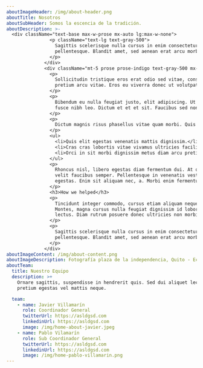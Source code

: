 ```yaml
---
aboutImageHeader: /img/about-header.png
aboutTitle: Nosotros
aboutSubHeader: Somos la escencia de la tradición.
aboutDescription: >-
  <div className="text-base max-w-prose mx-auto lg:max-w-none">
                <p className="text-lg text-gray-500">
                  Sagittis scelerisque nulla cursus in enim consectetur quam. Dictum urna sed consectetur neque tristique
                  pellentesque. Blandit amet, sed aenean erat arcu morbi.
                </p>
              </div>
              <div className="mt-5 prose prose-indigo text-gray-500 mx-auto lg:max-w-none lg:row-start-1 lg:col-start-1">
                <p>
                  Sollicitudin tristique eros erat odio sed vitae, consequat turpis elementum. Lorem nibh vel, eget
                  pretium arcu vitae. Eros eu viverra donec ut volutpat donec laoreet quam urna.
                </p>
                <p>
                  Bibendum eu nulla feugiat justo, elit adipiscing. Ut tristique sit nisi lorem pulvinar. Urna, laoreet
                  fusce nibh leo. Dictum et et et sit. Faucibus sed non gravida lectus dignissim imperdiet a.
                </p>
                <p>
                  Dictum magnis risus phasellus vitae quam morbi. Quis lorem lorem arcu, metus, egestas netus cursus. In.
                </p>
                <ul>
                  <li>Quis elit egestas venenatis mattis dignissim.</li>
                  <li>Cras cras lobortis vitae vivamus ultricies facilisis tempus.</li>
                  <li>Orci in sit morbi dignissim metus diam arcu pretium.</li>
                </ul>
                <p>
                  Rhoncus nisl, libero egestas diam fermentum dui. At quis tincidunt vel ultricies. Vulputate aliquet
                  velit faucibus semper. Pellentesque in venenatis vestibulum consectetur nibh id. In id ut tempus
                  egestas. Enim sit aliquam nec, a. Morbi enim fermentum lacus in. Viverra.
                </p>
                <h3>How we helped</h3>
                <p>
                  Tincidunt integer commodo, cursus etiam aliquam neque, et. Consectetur pretium in volutpat, diam.
                  Montes, magna cursus nulla feugiat dignissim id lobortis amet. Laoreet sem est phasellus eu proin massa,
                  lectus. Diam rutrum posuere donec ultricies non morbi. Mi a platea auctor mi.
                </p>
                <p>
                  Sagittis scelerisque nulla cursus in enim consectetur quam. Dictum urna sed consectetur neque tristique
                  pellentesque. Blandit amet, sed aenean erat arcu morbi.
                </p>
              </div>
aboutImageContent: /img/about-content.png
aboutImageDescription: Fotografía plaza de la independencia, Quito - Ecuador.
aboutTeam:
  title: Nuestro Equipo
  description: >+
    Ornare sagittis, suspendisse in hendrerit quis. Sed dui aliquet lectus sit
    pretium egestas vel mattis neque.

  team:
    - name: Javier Villamarín
      role: Coordinador General
      twitterUrl: https://asldgsd.com
      linkedinUrl: https://asldgsd.com
      image: /img/home-about-javier.jpeg
    - name: Pablo Vilamarín
      role: Sub Coordinador General
      twitterUrl: https://asldgsd.com
      linkedinUrl: https://asldgsd.com
      image: /img/home-pablo-villamarin.png
---
```

